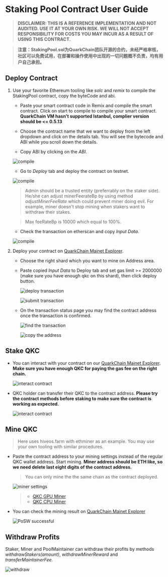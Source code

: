 # Staking Pool Contract User Guide

> **DISCLAIMER: THIS IS A REFERENCE IMPLEMENTATION AND NOT AUDITED. USE IT AT YOUR OWN RISK. WE WILL NOT ACCEPT RESPONSIBILITY FOR COSTS YOU MAY INCUR AS A RESULT OF USING THIS CONTRACT.**

> **注意：StakingPool.sol为QuarkChain团队开源的合约，未经严格审核，社区可以免费试用，在部署和操作使用中出现的一切问题概不负责，均有用户自己承担。**

## Deploy Contract

1. Use your favorite Ethereum tooling like _solc_ and _remix_ to compile the StakingPool contract, copy the byteCode and abi.

    - Paste your smart contract code in Remix and compile the smart contract. Click on start to compile to compile your smart contract. **QuarkChain VM hasn't supported Istanbul, complier version should be <= 0.5.13**

    - Choose the contract name that we want to deploy from the left dropdown and click on the details tab. You will see the bytecode and ABI while you scroll down the details.

    - Copy ABI by clicking on the *ABI*.

    ![compile](https://github.com/skji/quarkchain-contracts/raw/master/assets/images/1.jpg)
    - Go to *Deploy* tab and deploy the contract on testnet.
    
    ![compile](https://github.com/skji/quarkchain-contracts/raw/master/assets/images/11.jpg)
    
	> Admin should be a trusted entity (preferrably on the staker side). He/she can adjust minerFeerateBp by using method *adjustMinerFeeRate* which could prevent miner doing evil. For example, miner doesn't stop mining when stakers want to withdraw their stakes.
    
	> Max feeRateBp is 10000 which equal to 100%.

    - Check the transaction on etherscan and copy *Input Data*.
    
    ![compile](https://github.com/skji/quarkchain-contracts/raw/master/assets/images/12.jpg)

3. Deploy your contract on [QuarkChain Mainet Explorer](https://mainnet.quarkchain.io/contract).

    - Choose the right shard which you want to mine on Address area.
    - Paste copied *Input Data* to Deploy tab and set gas limit >= 2000000 (make sure you have enough qkc on this shard), then click deploy button.

      ![deploy transaction](https://github.com/skji/quarkchain-contracts/raw/master/assets/images/2.jpg)

      ![submit transaction](https://github.com/skji/quarkchain-contracts/raw/master/assets/images/3.jpg) 

    - On the transaction status page you may find the contract address once the transaction is confirmed.
      
      ![find the transaction](https://github.com/skji/quarkchain-contracts/raw/master/assets/images/4.jpg)
      
      ![copy the address](https://github.com/skji/quarkchain-contracts/raw/master/assets/images/5.jpg)

## Stake QKC

- You can interact with your contract on our [QuarkChain Mainet Explorer](https://mainnet.quarkchain.io/contract). **Make sure you have enough QKC for paying the gas fee on the right chain.**
  
  ![interact contract](https://github.com/skji/quarkchain-contracts/raw/master/assets/images/6.jpg)

- QKC holder can transfer their QKC to the contract address. **Please try the contract methods before staking to make sure the contract is working as expected.**
  
  ![interact contract](https://github.com/skji/quarkchain-contracts/raw/master/assets/images/7.jpg)

## Mine QKC

> Here uses hiveos.farm with ethminer as an example. You may use your own tooling with similar procedures.

- Paste the contract address to your mining settings instead of the regular QKC wallet address. Start mining. **Miner address should be ETH like, so we need delete last eight digits of the contract address.**

  > You can only mine the the same chain as the contract deployed.
  
  ![miner settings](https://github.com/skji/quarkchain-contracts/raw/master/assets/images/8.jpg)
    
  > - [QKC GPU Miner](https://github.com/QuarkChain/ethminer)
  > - [QKC CPU Miner](https://github.com/QuarkChain/Qkchash_CPU_Miner)

- You can check the mining result on [QuarkChain Mainet Explorer](https://mainnet.quarkchain.io/contract)

  ![PoSW successful](https://github.com/skji/quarkchain-contracts/raw/master/assets/images/9.jpg)

## Withdraw Profits

Staker, Miner and PoolMaintainer can withdraw their profits by methods *withdrawStakers(amount)*, *withdrawMinerReward* and *transferMaintainerFee*.

![withdraw](https://github.com/skji/quarkchain-contracts/raw/master/assets/images/10.jpg)
